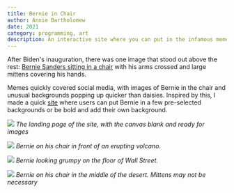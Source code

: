 ```yaml
---
title: Bernie in Chair
author: Annie Bartholomew
date: 2021
category: programming, art
description: An interactive site where you can put in the infamous meme of Bernie sitting in the chair at Biden's inauguration with whatever background you want. 
---
```


After Biden's inauguration, there was one image that stood out above the rest: [Bernie Sanders sitting in a chair](https://www.cnbc.com/2021/01/23/bernie-sanders-inauguration-meme-heres-the-story-behind-the-photo.html) with his arms crossed and large mittens covering his hands. 

Memes quickly covered social media, with images of Bernie in the chair and unusual backgrounds popping up quicker than daisies. Inspired by this, I made a quick [site](https://mixolydian-crocus-chronometer.glitch.me/) where users can put Bernie in a few pre-selected backgrounds or be bold and add their own background. 

![](assets/images/Bernie1.png)
*The landing page of the site, with the canvas blank and ready for images*

![](assets/images/Bernie2.png)
*Bernie on his chair in front of an erupting volcano.*

![](assets/images/Bernie3.png)
*Bernie looking grumpy on the floor of Wall Street.*

![](assets/images/Bernie4.png)
*Bernie on his chair in the middle of the desert. Mittens may not be necessary*